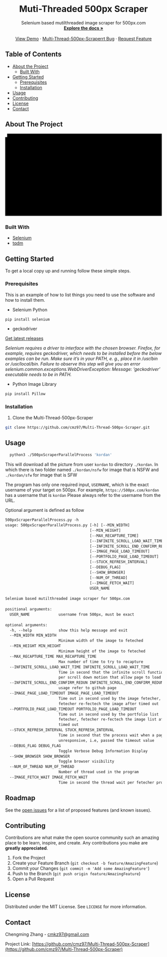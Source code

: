 <br />
<p align="center">

  <h1 align="center">Muti-Threaded 500px Scraper</h1>

  <p align="center">
    Selenium based mutilthreaded image scraper for 500px.com
    <br />
    <a href="https://github.com/cmz97/Multi-Thread-500px-Scraper"><strong>Explore the docs »</strong></a>
    <br />
    <br />
    <a href="https://github.com/cmz97/Multi-Thread-500px-Scraper">View Demo</a>
    ·
    <a href="https://github.com/cmz97/Multi-Thread-500px-Scraper/issues">Multi-Thread-500px-Scraperrt Bug</a>
    ·
    <a href="https://github.com/cmz97/Multi-Thread-500px-Scraper/issues">Request Feature</a>
  </p>
</p>


<!-- -->
<!-- -->

## Table of Contents

* [About the Project](#about-the-project)
  * [Built With](#built-with)
* [Getting Started](#getting-started)
  * [Prerequisites](#prerequisites)
  * [Installation](#installation)
* [Usage](#usage)
* [Contributing](#contributing)
* [License](#license)
* [Contact](#contact)



## About The Project

<img src="https://raw.githubusercontent.com/cmz97/chengmingzhang.com/master/tech-projects/media/readmeMedia/cmd.gif" alt="about the project">


### Built With

* [Selenium](https://selenium-python.readthedocs.io/)
* [tqdm](https://github.com/tqdm/tqdm)


## Getting Started

To get a local copy up and running follow these simple steps.

### Prerequisites

This is an example of how to list things you need to use the software and how to install them.
* Selenium Python
```sh
pip install selenium
```

* geckodriver

[Get latest releases](https://github.com/mozilla/geckodriver/releases)

_Selenium requires a driver to interface with the chosen browser. Firefox, for example, requires geckodriver, which needs to be installed before the below examples can be run. Make sure it’s in your PATH, e. g., place it in /usr/bin or /usr/local/bin. Failure to observe this step will give you an error selenium.common.exceptions.WebDriverException: Message: ‘geckodriver’ executable needs to be in PATH._

* Python Image Library
```sh
pip install Pillow
```


### Installation

1. Clone the Multi-Thread-500px-Scraper
```sh
git clone https://github.com/cmz97/Multi-Thread-500px-Scraper.git
```

<!-- USAGE EXAMPLES -->
## Usage
```sh
  python3 ./500pxScraperParallelProcess 'kordan'
```
This will download all the picture from user ```kordan``` to directory ```./kordan```. In which there is two folder named ```./kordan/nsfw``` for image that is NSFW and ```./kordan/sfw``` for image that is SFW

The program has only one required input, ```USERNAME```, which is the exact username of your target on 500px.
For example, ```https://500px.com/kordan``` has a username that is ```kordan```
Please always refer to the username from the URL.

Optional argument is defined as follow
```txt
500pxScraperParallelProcess.py -h
usage: 500pxScraperParallelProcess.py [-h] [--MIN_WIDTH]
                                      [--MIN_HEIGHT]
                                      [--MAX_RECAPTURE_TIME]
                                      [--INFINITE_SCROLL_LOAD_WAIT_TIME]
                                      [--INFINITE_SCROLL_END_CONFIRM_REDUN]
                                      [--IMAGE_PAGE_LOAD_TIMEOUT]
                                      [--PORTFOLIO_PAGE_LOAD_TIMEOUT]
                                      [--STUCK_REFRESH_INTERVAL]
                                      [--DEBUG_FLAG]
                                      [--SHOW_BROWSER]
                                      [--NUM_OF_THREAD]
                                      [--IMAGE_FETCH_WAIT]
                                      USER_NAME

Selenium based mutilthreaded image scraper for 500px.com

positional arguments:
  USER_NAME             username from 500px, must be exact

optional arguments:
  -h, --help            show this help message and exit
  --MIN_WIDTH MIN_WIDTH
                        Minimum width of the image to feteched
  --MIN_HEIGHT MIN_HEIGHT
                        Minimum height of the image to feteched
  --MAX_RECAPTURE_TIME MAX_RECAPTURE_TIME
                        Max number of time to try to recapture
  --INFINITE_SCROLL_LOAD_WAIT_TIME INFINITE_SCROLL_LOAD_WAIT_TIME
                        Time in second that the infinite scroll function wait
                        per scroll down motion that allow page to load
  --INFINITE_SCROLL_END_CONFIRM_REDUN INFINITE_SCROLL_END_CONFIRM_REDUN
                        usage refer to github page
  --IMAGE_PAGE_LOAD_TIMEOUT IMAGE_PAGE_LOAD_TIMEOUT
                        Time out in second used by the image fetecher,
                        fetecher re-fectech the image after timed out
  --PORTFOLIO_PAGE_LOAD_TIMEOUT PORTFOLIO_PAGE_LOAD_TIMEOUT
                        Time out in second used by the portfolio list
                        fetecher, fetecher re-fectech the image list after
                        timed out
  --STUCK_REFRESH_INTERVAL STUCK_REFRESH_INTERVAL
                        Time in second that the process wait when a page is
                        unresponsive, i.e, passed the timeout value
  --DEBUG_FLAG DEBUG_FLAG
                        Toggle Verbose Debug Information Display
  --SHOW_BROWSER SHOW_BROWSER
                        Toggle browser visibility
  --NUM_OF_THREAD NUM_OF_THREAD
                        Number of thread used in the program
  --IMAGE_FETCH_WAIT IMAGE_FETCH_WAIT
                        Time in second the thread wait per fetecher process
```

<!-- ROADMAP -->
## Roadmap

See the [open issues](https://github.com/cmz97/Multi-Thread-500px-Scraper/issues) for a list of proposed features (and known issues).



<!-- CONTRIBUTING -->
## Contributing

Contributions are what make the open source community such an amazing place to be learn, inspire, and create. Any contributions you make are **greatly appreciated**.

1. Fork the Project
2. Create your Feature Branch (`git checkout -b feature/AmazingFeature`)
3. Commit your Changes (`git commit -m 'Add some AmazingFeature'`)
4. Push to the Branch (`git push origin feature/AmazingFeature`)
5. Open a Pull Request



<!-- LICENSE -->
## License

Distributed under the MIT License. See `LICENSE` for more information.



<!-- CONTACT -->
## Contact

Chengming Zhang - cmkz97@gmail.com

Project Link: [https://github.com/cmz97/Multi-Thread-500px-Scraper](https://github.com/cmz97/Multi-Thread-500px-Scraper)



<!-- MARKDOWN LINKS & IMAGES -->
<!-- https://www.markdownguide.org/basic-syntax/#reference-style-links -->
[contributors-shield]: https://img.shields.io/badge/contributors-1-brightgreen
[contributors-url]: https://github.com/cmz97/Multi-Thread-500px-Scraper/pulse
[license-shield]: https://img.shields.io/github/license/othneildrew/Best-README-Template.svg?style=flat-square
[license-url]: https://github.com/cmz97/Multi-Thread-500px-Scraper/LICENSE.txt
[linkedin-shield]: https://img.shields.io/badge/-LinkedIn-black.svg?style=flat-square&logo=linkedin&colorB=555
[linkedin-url]: https://www.linkedin.com/in/chengmingzhang/
[product-screenshot]: images/screenshot.png
